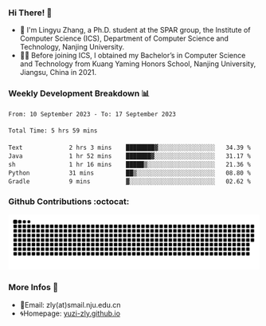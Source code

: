 ### Hi There! 👋 
- 🐳 I'm Lingyu Zhang, a Ph.D. student at the SPAR group, the Institute of Computer Science (ICS), Department of Computer Science and Technology, Nanjing University.
- 🧑‍🎓 Before joining ICS, I obtained my Bachelor’s in Computer Science and Technology from Kuang Yaming Honors School, Nanjing University, Jiangsu, China in 2021.

### Weekly Development Breakdown :bar_chart:

<!--START_SECTION:waka-->

```txt
From: 10 September 2023 - To: 17 September 2023

Total Time: 5 hrs 59 mins

Text             2 hrs 3 mins    ████████▓░░░░░░░░░░░░░░░░   34.39 %
Java             1 hr 52 mins    ███████▓░░░░░░░░░░░░░░░░░   31.17 %
sh               1 hr 16 mins    █████▒░░░░░░░░░░░░░░░░░░░   21.36 %
Python           31 mins         ██▒░░░░░░░░░░░░░░░░░░░░░░   08.80 %
Gradle           9 mins          ▓░░░░░░░░░░░░░░░░░░░░░░░░   02.62 %
```

<!--END_SECTION:waka-->

### Github Contributions :octocat:

![](https://raw.githubusercontent.com/yuzi-zly/yuzi-zly/output/github-contribution-grid-snake.svg)              


### More Infos 📖

- 📧Email: zly(at)smail.nju.edu.cn
- 🌀Homepage: [yuzi-zly.github.io](https://yuzi-zly.github.io/)
